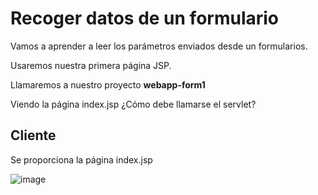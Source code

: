 # Recoger datos de un formulario

Vamos a aprender a leer los parámetros enviados desde un formularios.

Usaremos nuestra primera página JSP.

Llamaremos a nuestro proyecto **webapp-form1**

Viendo la página index.jsp ¿Cómo debe llamarse el servlet?

## Cliente

Se proporciona la página index.jsp

![image](https://github.com/user-attachments/assets/ed4c8243-d89f-42e0-a943-df594ad64ca2)
